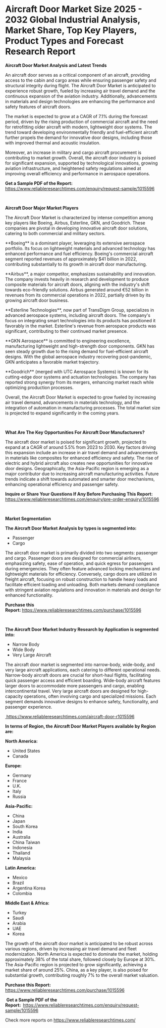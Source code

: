 <p><h1>Aircraft Door Market Size 2025 - 2032 Global Industrial Analysis, Market Share, Top Key Players, Product Types and Forecast Research Report</h1></p><p><strong>Aircraft Door Market Analysis and Latest Trends</strong></p>
<p><p>An aircraft door serves as a critical component of an aircraft, providing access to the cabin and cargo areas while ensuring passenger safety and structural integrity during flight. The Aircraft Door Market is anticipated to experience robust growth, fueled by increasing air travel demand and the continuous expansion of the aviation industry. Additionally, advancements in materials and design technologies are enhancing the performance and safety features of aircraft doors.</p><p>The market is expected to grow at a CAGR of 7.1% during the forecast period, driven by the rising production of commercial aircraft and the need for retrofitting older aircraft with modern, lightweight door systems. The trend toward developing environmentally friendly and fuel-efficient aircraft further propels the demand for innovative door designs, including those with improved thermal and acoustic insulation.</p><p>Moreover, an increase in military and cargo aircraft procurement is contributing to market growth. Overall, the aircraft door industry is poised for significant expansion, supported by technological innovations, growing aviation infrastructure, and heightened safety regulations aimed at improving overall efficiency and performance in aerospace operations.</p></p>
<p><strong>Get a Sample PDF of the Report:&nbsp;</strong> <a href="https://www.reliableresearchtimes.com/enquiry/request-sample/1015596?utm_campaign=2326&utm_medium=2&utm_source=Github&utm_content=ia&utm_term=08042025&utm_id=aircraft-door">https://www.reliableresearchtimes.com/enquiry/request-sample/1015596</a></p>
<p>&nbsp;</p>
<p><strong>Aircraft Door Major Market Players</strong></p>
<p><p>The Aircraft Door Market is characterized by intense competition among key players like Boeing, Airbus, Esterline, GKN, and Goodrich. These companies are pivotal in developing innovative aircraft door solutions, catering to both commercial and military sectors.</p><p>**Boeing** is a dominant player, leveraging its extensive aerospace portfolio. Its focus on lightweight materials and advanced technology has enhanced performance and fuel efficiency. Boeing's commercial aircraft segment reported revenues of approximately $41 billion in 2022, contributing substantially to its growth in aircraft door manufacturing.</p><p>**Airbus**, a major competitor, emphasizes sustainability and innovation. The company invests heavily in research and development to produce composite materials for aircraft doors, aligning with the industry's shift towards eco-friendly solutions. Airbus generated around €52 billion in revenues from its commercial operations in 2022, partially driven by its growing aircraft door business.</p><p>**Esterline Technologies**, now part of TransDigm Group, specializes in advanced aerospace systems, including aircraft doors. The company's focus on integrating smart technologies into its products has positioned it favorably in the market. Esterline's revenue from aerospace products was significant, contributing to their continued market presence.</p><p>**GKN Aerospace** is committed to engineering excellence, manufacturing lightweight and high-strength door components. GKN has seen steady growth due to the rising demand for fuel-efficient aircraft designs. With the global aerospace industry recovering post-pandemic, GKN anticipates a favorable market trajectory.</p><p>**Goodrich** (merged with UTC Aerospace Systems) is known for its cutting-edge door systems and actuation technologies. The company has reported strong synergy from its mergers, enhancing market reach while optimizing production processes.</p><p>Overall, the Aircraft Door Market is expected to grow fueled by increasing air travel demand, advancements in materials technology, and the integration of automation in manufacturing processes. The total market size is projected to expand significantly in the coming years.</p></p>
<p>&nbsp;</p>
<p><strong>What Are The Key Opportunities For Aircraft Door Manufacturers?</strong></p>
<p><p>The aircraft door market is poised for significant growth, projected to expand at a CAGR of around 5.5% from 2023 to 2030. Key factors driving this expansion include an increase in air travel demand and advancements in materials like composites for enhanced efficiency and safety. The rise of electric and hybrid aircraft also creates new opportunities for innovative door designs. Geographically, the Asia-Pacific region is emerging as a major contributor due to increasing aircraft manufacturing activities. Future trends indicate a shift towards automated and smarter door mechanisms, enhancing operational efficiency and passenger safety.</p></p>
<p><strong>Inquire or Share Your Questions If Any Before Purchasing This Report:</strong> <a href="https://www.reliableresearchtimes.com/enquiry/pre-order-enquiry/1015596?utm_campaign=2326&utm_medium=2&utm_source=Github&utm_content=ia&utm_term=08042025&utm_id=aircraft-door">https://www.reliableresearchtimes.com/enquiry/pre-order-enquiry/1015596</a></p>
<p>&nbsp;</p>
<p><strong>Market Segmentation</strong></p>
<p><strong>The Aircraft Door Market Analysis by types is segmented into:</strong></p>
<p><ul><li>Passenger</li><li>Cargo</li></ul></p>
<p><p>The aircraft door market is primarily divided into two segments: passenger and cargo. Passenger doors are designed for commercial airliners, emphasizing safety, ease of operation, and quick egress for passengers during emergencies. They often feature advanced locking mechanisms and lightweight materials for efficiency. Conversely, cargo doors are utilized in freight aircraft, focusing on robust construction to handle heavy loads and facilitate efficient loading and unloading. Both markets demand compliance with stringent aviation regulations and innovation in materials and design for enhanced functionality.</p></p>
<p><strong>Purchase this Report:&nbsp;</strong><a href="https://www.reliableresearchtimes.com/purchase/1015596?utm_campaign=2326&utm_medium=2&utm_source=Github&utm_content=ia&utm_term=08042025&utm_id=aircraft-door">https://www.reliableresearchtimes.com/purchase/1015596</a></p>
<p>&nbsp;</p>
<p><strong>The Aircraft Door Market Industry Research by Application is segmented into:</strong></p>
<p><ul><li>Narrow Body</li><li>Wide Body</li><li>Very Large Aircraft</li></ul></p>
<p><p>The aircraft door market is segmented into narrow-body, wide-body, and very large aircraft applications, each catering to different operational needs. Narrow-body aircraft doors are crucial for short-haul flights, facilitating quick passenger access and efficient boarding. Wide-body aircraft features larger doors to accommodate more passengers and cargo, enabling intercontinental travel. Very large aircraft doors are designed for high-capacity operations, often involving cargo and specialized missions. Each segment demands innovative designs to enhance safety, functionality, and passenger experience.</p></p>
<p><a href="https://www.reliableresearchtimes.com/aircraft-door-r1015596?utm_campaign=2326&utm_medium=2&utm_source=Github&utm_content=ia&utm_term=08042025&utm_id=aircraft-door">&nbsp;https://www.reliableresearchtimes.com/aircraft-door-r1015596</a></p>
<p><strong>In terms of Region, the Aircraft Door Market Players available by Region are:</strong></p>
<p>
    <p> <strong> North America: </strong>
        <ul>
            <li>United States</li>
            <li>Canada</li>
        </ul>
        </p> 
    <p> <strong> Europe: </strong>
        <ul>
            <li>Germany</li>
            <li>France</li>
            <li>U.K.</li>
            <li>Italy</li>
            <li>Russia</li>
        </ul>
        </p> 
    <p> <strong> Asia-Pacific: </strong>
        <ul>
            <li>China</li>
            <li>Japan</li>
            <li>South Korea</li>
            <li>India</li>
            <li>Australia</li>
            <li>China Taiwan</li>
            <li>Indonesia</li>
            <li>Thailand</li>
            <li>Malaysia</li>
        </ul>
        </p> 
    <p> <strong> Latin America: </strong>
        <ul>
            <li>Mexico</li>
            <li>Brazil</li>
            <li>Argentina Korea</li>
            <li>Colombia</li>
        </ul>
        </p> 
    <p> <strong> Middle East & Africa: </strong>
        <ul>
            <li>Turkey</li>
            <li>Saudi</li>
            <li>Arabia</li>
            <li>UAE</li>
            <li>Korea</li>
        </ul>
    </p>
    </p>
<p><p>The growth of the aircraft door market is anticipated to be robust across various regions, driven by increasing air travel demand and fleet modernization. North America is expected to dominate the market, holding approximately 38% of the total share, followed closely by Europe at 30%. The Asia-Pacific region is projected to grow significantly, achieving a market share of around 25%. China, as a key player, is also poised for substantial growth, contributing roughly 7% to the overall market valuation.</p></p>
<p><strong>Purchase this Report: </strong><a href="https://www.reliableresearchtimes.com/purchase/1015596?utm_campaign=2326&utm_medium=2&utm_source=Github&utm_content=ia&utm_term=08042025&utm_id=aircraft-door">https://www.reliableresearchtimes.com/purchase/1015596</a></p>
<p>&nbsp;<strong>Get a Sample PDF of the Report:&nbsp;&nbsp;</strong><a href="https://www.reliableresearchtimes.com/enquiry/request-sample/1015596?utm_campaign=2326&utm_medium=2&utm_source=Github&utm_content=ia&utm_term=08042025&utm_id=aircraft-door">https://www.reliableresearchtimes.com/enquiry/request-sample/1015596</a></p>
<p><strong></strong></p>
<p>Check more reports on <a href="https://www.reliableresearchtimes.com/?utm_campaign=2326&utm_medium=2&utm_source=Github&utm_content=ia&utm_term=08042025&utm_id=aircraft-door">https://www.reliableresearchtimes.com/</a></p>